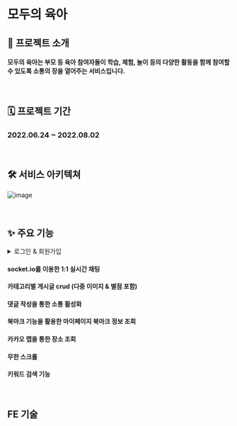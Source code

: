 # 모두의 육아


## 🎈 프로젝트 소개
#### **모두의 육아**는 부모 등 육아 참여자들이 학습, 체험, 놀이 등의 다양한 활동을 함께 참여할 수 있도록 소통의 장을 열어주는 서비스입니다.

<br/>

## 🗓 프로젝트 기간
### 2022.06.24 ~ 2022.08.02

<br/>

## 🛠 서비스 아키텍쳐
![image](https://user-images.githubusercontent.com/87432361/182505336-4b93faf5-d4a4-4625-b217-cf82f9edd109.png)

<br/>

## ✨ 주요 기능

<details>
<summary>로그인 & 회원가입</summary>
<div markdown="1">       
 
이메일 인증을 통한 회원가입 또는 카카오 소셜 로그인으로 쉽게 로그인 할 수 있습니다.
  
  <br/>
  <img width="348" alt="스크린샷 2022-08-03 오전 11 11 30" src="https://user-images.githubusercontent.com/103277726/182509573-ca72b71a-1f25-4df9-91b9-468022ed113d.png">
 <img width="298" alt="스크린샷 2022-08-03 오전 11 18 21" src="https://user-images.githubusercontent.com/103277726/182509957-3ef21a52-eab1-4df3-85ab-d31715fa833d.png">
</div>
</details>

#### socket.io를 이용한 1:1 실시간 채팅
#### 카테고리별 게시글 crud (다중 이미지 & 별점 포함)
#### 댓글 작성을 통한 소통 활성화
#### 북마크 기능을 활용한 마이페이지 북마크 정보 조회
#### 카카오 맵을 통한 장소 조회
#### 무한 스크롤
#### 키워드 검색 기능

<br/>

## FE 기술 


